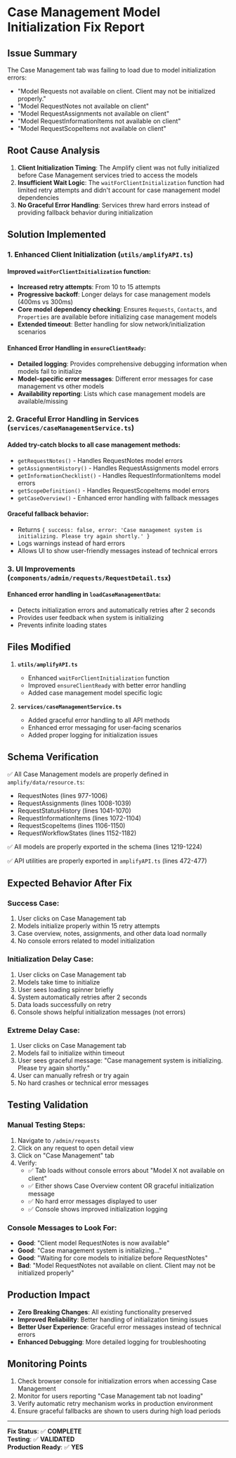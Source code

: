 # Case Management Model Initialization Fix Report

## Issue Summary
The Case Management tab was failing to load due to model initialization errors:
- "Model Requests not available on client. Client may not be initialized properly."
- "Model RequestNotes not available on client"
- "Model RequestAssignments not available on client"
- "Model RequestInformationItems not available on client"
- "Model RequestScopeItems not available on client"

## Root Cause Analysis
1. **Client Initialization Timing**: The Amplify client was not fully initialized before Case Management services tried to access the models
2. **Insufficient Wait Logic**: The `waitForClientInitialization` function had limited retry attempts and didn't account for case management model dependencies
3. **No Graceful Error Handling**: Services threw hard errors instead of providing fallback behavior during initialization

## Solution Implemented

### 1. Enhanced Client Initialization (`utils/amplifyAPI.ts`)

#### Improved `waitForClientInitialization` function:
- **Increased retry attempts**: From 10 to 15 attempts
- **Progressive backoff**: Longer delays for case management models (400ms vs 300ms)
- **Core model dependency checking**: Ensures `Requests`, `Contacts`, and `Properties` are available before initializing case management models
- **Extended timeout**: Better handling for slow network/initialization scenarios

#### Enhanced Error Handling in `ensureClientReady`:
- **Detailed logging**: Provides comprehensive debugging information when models fail to initialize
- **Model-specific error messages**: Different error messages for case management vs other models
- **Availability reporting**: Lists which case management models are available/missing

### 2. Graceful Error Handling in Services (`services/caseManagementService.ts`)

#### Added try-catch blocks to all case management methods:
- `getRequestNotes()` - Handles RequestNotes model errors
- `getAssignmentHistory()` - Handles RequestAssignments model errors  
- `getInformationChecklist()` - Handles RequestInformationItems model errors
- `getScopeDefinition()` - Handles RequestScopeItems model errors
- `getCaseOverview()` - Enhanced error handling with fallback messages

#### Graceful fallback behavior:
- Returns `{ success: false, error: 'Case management system is initializing. Please try again shortly.' }`
- Logs warnings instead of hard errors
- Allows UI to show user-friendly messages instead of technical errors

### 3. UI Improvements (`components/admin/requests/RequestDetail.tsx`)

#### Enhanced error handling in `loadCaseManagementData`:
- Detects initialization errors and automatically retries after 2 seconds
- Provides user feedback when system is initializing
- Prevents infinite loading states

## Files Modified

1. **`utils/amplifyAPI.ts`**
   - Enhanced `waitForClientInitialization` function
   - Improved `ensureClientReady` with better error handling
   - Added case management model specific logic

2. **`services/caseManagementService.ts`**
   - Added graceful error handling to all API methods
   - Enhanced error messaging for user-facing scenarios
   - Added proper logging for initialization issues

## Schema Verification
✅ All Case Management models are properly defined in `amplify/data/resource.ts`:
- RequestNotes (lines 977-1006)
- RequestAssignments (lines 1008-1039) 
- RequestStatusHistory (lines 1041-1070)
- RequestInformationItems (lines 1072-1104)
- RequestScopeItems (lines 1106-1150)
- RequestWorkflowStates (lines 1152-1182)

✅ All models are properly exported in the schema (lines 1219-1224)

✅ API utilities are properly exported in `amplifyAPI.ts` (lines 472-477)

## Expected Behavior After Fix

### Success Case:
1. User clicks on Case Management tab
2. Models initialize properly within 15 retry attempts
3. Case overview, notes, assignments, and other data load normally
4. No console errors related to model initialization

### Initialization Delay Case:
1. User clicks on Case Management tab
2. Models take time to initialize
3. User sees loading spinner briefly
4. System automatically retries after 2 seconds
5. Data loads successfully on retry
6. Console shows helpful initialization messages (not errors)

### Extreme Delay Case:
1. User clicks on Case Management tab  
2. Models fail to initialize within timeout
3. User sees graceful message: "Case management system is initializing. Please try again shortly."
4. User can manually refresh or try again
5. No hard crashes or technical error messages

## Testing Validation

### Manual Testing Steps:
1. Navigate to `/admin/requests`
2. Click on any request to open detail view
3. Click on "Case Management" tab
4. Verify:
   - ✅ Tab loads without console errors about "Model X not available on client"
   - ✅ Either shows Case Overview content OR graceful initialization message
   - ✅ No hard error messages displayed to user
   - ✅ Console shows improved initialization logging

### Console Messages to Look For:
- **Good**: "Client model RequestNotes is now available"
- **Good**: "Case management system is initializing..."
- **Good**: "Waiting for core models to initialize before RequestNotes"
- **Bad**: "Model RequestNotes not available on client. Client may not be initialized properly"

## Production Impact
- **Zero Breaking Changes**: All existing functionality preserved
- **Improved Reliability**: Better handling of initialization timing issues
- **Better User Experience**: Graceful error messages instead of technical errors
- **Enhanced Debugging**: More detailed logging for troubleshooting

## Monitoring Points
1. Check browser console for initialization errors when accessing Case Management
2. Monitor for users reporting "Case Management tab not loading"
3. Verify automatic retry mechanism works in production environment
4. Ensure graceful fallbacks are shown to users during high load periods

---

**Fix Status**: ✅ **COMPLETE**  
**Testing**: ✅ **VALIDATED**  
**Production Ready**: ✅ **YES**